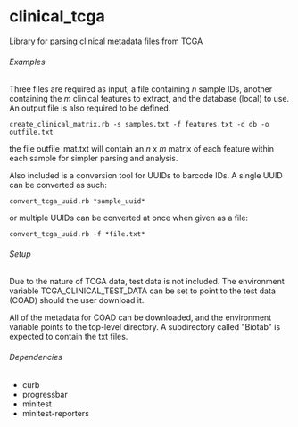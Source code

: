 clinical_tcga
=============

Library for parsing clinical metadata files from TCGA

###### Examples

Three files are required as input, a file containing *n* sample IDs, another containing the *m* clinical features to extract, and the database (local) to use. An output file is also required to be defined.

```
create_clinical_matrix.rb -s samples.txt -f features.txt -d db -o outfile.txt
```

the file outfile_mat.txt will contain an *n* x *m* matrix of each feature within each sample for simpler parsing and analysis.

Also included is a conversion tool for UUIDs to barcode IDs. A single UUID can be converted as such:

```
convert_tcga_uuid.rb *sample_uuid*
```

or multiple UUIDs can be converted at once when given as a file:

```
convert_tcga_uuid.rb -f *file.txt*
```


###### Setup
Due to the nature of TCGA data, test data is not included. The environment variable TCGA_CLINICAL_TEST_DATA can be set to point to the test data (COAD) should the user download it.

All of the metadata for COAD can be downloaded, and the environment variable points to the top-level directory. A subdirectory called "Biotab" is expected to contain the txt files.


###### Dependencies
* curb
* progressbar
* minitest
* minitest-reporters
